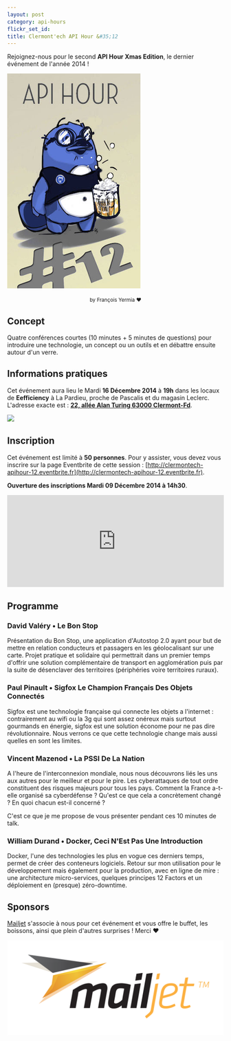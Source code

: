 ```yaml
---
layout: post
category: api-hours
flickr_set_id:
title: Clermont'ech API Hour &#35;12
---
```


Rejoignez-nous pour le second **API Hour Xmas Edition**, le dernier événement de
l'année 2014 !

![](/images/platypus-ah12.jpg)
<center><small>by François Yermia &hearts;</small></center>

## Concept

Quatre conférences courtes (10 minutes + 5 minutes de questions) pour introduire
une technologie, un concept ou un outils et en débattre ensuite autour d'un
verre.

## Informations pratiques

Cet événement aura lieu le Mardi **16 Décembre 2014** à **19h** dans les locaux
de **Eefficiency** à La Pardieu, proche de Pascalis et du magasin Leclerc.
L'adresse exacte est : [**22, allée Alan Turing 63000
Clermont-Fd**](https://www.google.com/maps/place/22+All%C3%A9e+Alan+Turing/@45.7590795,3.1301792,17z).

[![](http://maps.googleapis.com/maps/api/staticmap?size=600x400&sensor=false&markers=color:red|45.7590795,3.1301792)](https://www.google.com/maps/place/22+All%C3%A9e+Alan+Turing/@45.7590795,3.1301792,17z)

## Inscription

Cet événement est limité à **50 personnes**. Pour y assister, vous devez vous
inscrire sur la page Eventbrite de cette session :
[http://clermontech-apihour-12.eventbrite.fr](http://clermontech-apihour-12.eventbrite.fr).

**Ouverture des inscriptions Mardi 09 Décembre 2014 à 14h30**.

<iframe src="http://www.eventbrite.com/tickets-external?eid=14832892581&amp;ref=etckt&amp;v=2" frameborder="0" height="214" width="100%" vspace="0" hspace="0" marginheight="5" marginwidth="5" scrolling="auto" allowtransparency="true">Clermont'ech Eventbrite</iframe>

## Programme

### David Valéry • Le Bon Stop

Présentation du Bon Stop, une application d'Autostop 2.0 ayant pour but de
mettre en relation conducteurs et passagers en les géolocalisant sur une carte.
Projet pratique et solidaire qui permettrait dans un premier temps d'offrir une
solution complémentaire de transport en agglomération puis par la suite de
désenclaver des territoires (périphéries voire territoires ruraux).

### Paul Pinault • Sigfox Le Champion Français Des Objets Connectés

Sigfox est une technologie française qui connecte les objets a l'internet :
contrairement au wifi ou la 3g qui sont assez onéreux mais surtout gourmands en
énergie, sigfox est une solution économe pour ne pas dire révolutionnaire. Nous
verrons ce que cette technologie change mais aussi quelles en sont les limites.

### Vincent Mazenod • La PSSI De La Nation

A l'heure de l'interconnexion mondiale, nous nous découvrons liés les uns aux
autres pour le meilleur et pour le pire. Les cyberattaques de tout ordre
constituent des risques majeurs pour tous les pays. Comment la France a-t-elle
organisé sa cyberdéfense ? Qu'est ce que cela a concrètement changé ? En quoi
chacun est-il concerné ?

C'est ce que je me propose de vous présenter pendant ces 10 minutes de talk.

### William Durand • Docker, Ceci N'Est Pas Une Introduction

Docker, l'une des technologies les plus en vogue ces derniers temps, permet de
créer des conteneurs logiciels. Retour sur mon utilisation pour le développement
mais également pour la production, avec en ligne de mire : une architecture
micro-services, quelques principes 12 Factors et un déploiement en (presque)
zéro-downtime.


## Sponsors

[Mailjet](https://www.mailjet.com/) s'associe à nous pour cet événement et vous
offre le buffet, les boissons, ainsi que plein d'autres surprises ! Merci
&hearts;

[![](/images/mailjet.png)](https://www.mailjet.com/)
